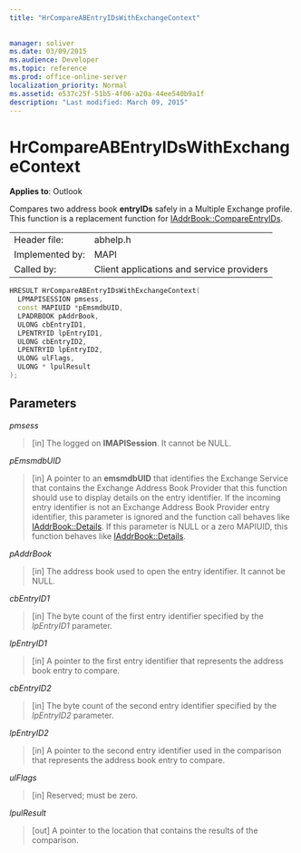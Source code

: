 ```yaml
---
title: "HrCompareABEntryIDsWithExchangeContext"
 
 
manager: soliver
ms.date: 03/09/2015
ms.audience: Developer
ms.topic: reference
ms.prod: office-online-server
localization_priority: Normal
ms.assetid: e537c25f-51b5-4f06-a20a-44ee540b9a1f
description: "Last modified: March 09, 2015"
---
```


# HrCompareABEntryIDsWithExchangeContext

  
  
**Applies to**: Outlook 
  
Compares two address book **entryIDs** safely in a Multiple Exchange profile. This function is a replacement function for [IAddrBook::CompareEntryIDs](iaddrbook-compareentryids.md).
  
|||
|:-----|:-----|
|Header file:  <br/> |abhelp.h  <br/> |
|Implemented by:  <br/> |MAPI  <br/> |
|Called by:  <br/> |Client applications and service providers  <br/> |
   
```cpp
HRESULT HrCompareABEntryIDsWithExchangeContext(
  LPMAPISESSION pmsess,
  const MAPIUID *pEmsmdbUID,
  LPADRBOOK pAddrBook,
  ULONG cbEntryID1,
  LPENTRYID lpEntryID1,
  ULONG cbEntryID2,
  LPENTRYID lpEntryID2,
  ULONG ulFlags,
  ULONG * lpulResult
);
```

## Parameters

 _pmsess_
  
> [in] The logged on **IMAPISession**. It cannot be NULL.
    
 _pEmsmdbUID_
  
> [in] A pointer to an **emsmdbUID** that identifies the Exchange Service that contains the Exchange Address Book Provider that this function should use to display details on the entry identifier. If the incoming entry identifier is not an Exchange Address Book Provider entry identifier, this parameter is ignored and the function call behaves like [IAddrBook::Details](iaddrbook-details.md). If this parameter is NULL or a zero MAPIUID, this function behaves like [IAddrBook::Details](iaddrbook-details.md).
    
 _pAddrBook_
  
> [in] The address book used to open the entry identifier. It cannot be NULL.
    
 _cbEntryID1_
  
> [in] The byte count of the first entry identifier specified by the  _lpEntryID1_ parameter. 
    
 _lpEntryID1_
  
> [in] A pointer to the first entry identifier that represents the address book entry to compare.
    
 _cbEntryID2_
  
> [in] The byte count of the second entry identifier specified by the  _lpEntryID2_ parameter. 
    
 _lpEntryID2_
  
> [in] A pointer to the second entry identifier used in the comparison that represents the address book entry to compare.
    
 _ulFlags_
  
> [in] Reserved; must be zero.
    
 _lpulResult_
  
> [out] A pointer to the location that contains the results of the comparison. 
    

